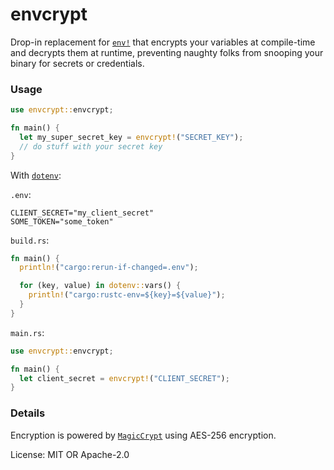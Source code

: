 # envcrypt

Drop-in replacement for [`env!`](https://doc.rust-lang.org/std/macro.env.html)
that encrypts your variables at compile-time and decrypts them at runtime,
preventing naughty folks from snooping your binary for secrets or credentials.

### Usage

```rust
use envcrypt::envcrypt;

fn main() {
  let my_super_secret_key = envcrypt!("SECRET_KEY");
  // do stuff with your secret key
}
```

With [`dotenv`](https://crates.io/crates/dotenv):

`.env`:

```dotenv
CLIENT_SECRET="my_client_secret"
SOME_TOKEN="some_token"
```

`build.rs`:

```rust
fn main() {
  println!("cargo:rerun-if-changed=.env");

  for (key, value) in dotenv::vars() {
    println!("cargo:rustc-env=${key}=${value}");
  }
}
```

`main.rs`:

```rust
use envcrypt::envcrypt;

fn main() {
  let client_secret = envcrypt!("CLIENT_SECRET");
}
```

### Details

Encryption is powered by [`MagicCrypt`](https://crates.io/crates/magic-crypt) using AES-256 encryption.

License: MIT OR Apache-2.0
